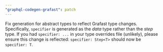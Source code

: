 ```yaml
---
"graphql-codegen-grafast": patch
---
```


Fix generation for abstract types to reflect Grafast type changes. Specifically,
`specifier` is generated as the _data_ type rather than the _step_ type. If you
had `specifier: ...` in your type overrides file (unlikely), please ensure this
change is reflected: `specifier: Step<T>` should now be `specifier: T`.
